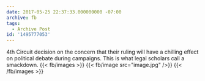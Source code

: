 ```yaml
---
date: 2017-05-25 22:37:33.000000000 -07:00
archive: fb
tags: 
  - Archive Post
id: '1495777053'
---
```


4th Circuit decision on the concern that their ruling will have a chilling effect on political debate during campaigns. This is what legal scholars call a smackdown.
{{< fb/images >}}
{{< fb/image src="image.jpg" />}}
{{< /fb/images >}}
